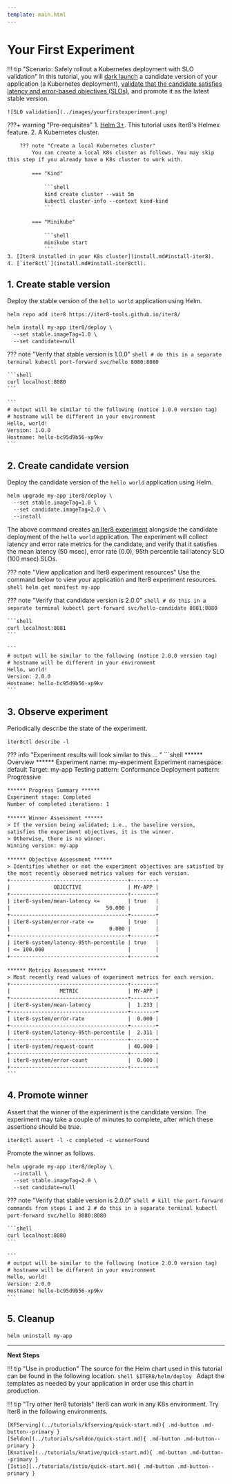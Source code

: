 ```yaml
---
template: main.html
---
```


# Your First Experiment

!!! tip "Scenario: Safely rollout a Kubernetes deployment with SLO validation"
    In this tutorial, you will [dark launch](../concepts/buildingblocks.md#dark-launch) a candidate version of your application (a Kubernetes deployment), [validate that the candidate satisfies latency and error-based objectives (SLOs)](../concepts/buildingblocks.md#slo-validation), and promote it as the latest stable version.
    
    ![SLO validation](../images/yourfirstexperiment.png)

???+ warning "Pre-requisites"
    1. [Helm 3+](https://helm.sh/docs/intro/install/). This tutorial uses Iter8's Helmex feature.
    2. A Kubernetes cluster.

        ??? note "Create a local Kubernetes cluster"
            You can create a local K8s cluster as follows. You may skip this step if you already have a K8s cluster to work with.

            === "Kind"

                ```shell
                kind create cluster --wait 5m
                kubectl cluster-info --context kind-kind
                ```

            === "Minikube"

                ```shell
                minikube start
                ```
    3. [Iter8 installed in your K8s cluster](install.md#install-iter8).
    4. [`iter8ctl`](install.md#install-iter8ctl).

## 1. Create stable version
Deploy the stable version of the `hello world` application using Helm.

```shell
helm repo add iter8 https://iter8-tools.github.io/iter8/
```

```shell
helm install my-app iter8/deploy \
  --set stable.imageTag=1.0 \
  --set candidate=null  
```

??? note "Verify that stable version is 1.0.0"
    ```shell
    # do this in a separate terminal
    kubectl port-forward svc/hello 8080:8080
    ```

    ```shell
    curl localhost:8080
    ```

    ```
    # output will be similar to the following (notice 1.0.0 version tag)
    # hostname will be different in your environment
    Hello, world!
    Version: 1.0.0
    Hostname: hello-bc95d9b56-xp9kv
    ```

<!-- 
```shell
kubectl create deploy hello --image=gcr.io/google-samples/hello-app:1.0
kubectl create svc clusterip hello --tcp=8080
``` 
-->

## 2. Create candidate version
Deploy the candidate version of the `hello world` application using Helm.
```shell
helm upgrade my-app iter8/deploy \
  --set stable.imageTag=1.0 \
  --set candidate.imageTag=2.0 \
  --install  
```

The above command creates [an Iter8 experiment](../concepts/whatisiter8.md#what-is-an-iter8-experiment) alongside the candidate deployment of the `hello world` application. The experiment will collect latency and error rate metrics for the candidate, and verify that it satisfies the mean latency (50 msec), error rate (0.0), 95th percentile tail latency SLO (100 msec) SLOs.

??? note "View application and Iter8 experiment resources"
    Use the command below to view your application and Iter8 experiment resources.
    ```shell
    helm get manifest my-app
    ```

??? note "Verify that candidate version is 2.0.0"
    ```shell
    # do this in a separate terminal
    kubectl port-forward svc/hello-candidate 8081:8080
    ```

    ```shell
    curl localhost:8081
    ```

    ```
    # output will be similar to the following (notice 2.0.0 version tag)
    # hostname will be different in your environment
    Hello, world!
    Version: 2.0.0
    Hostname: hello-bc95d9b56-xp9kv
    ```

<!-- 
```shell
kubectl create deploy hello-candidate --image=gcr.io/google-samples/hello-app:2.0
kubectl create svc clusterip hello-candidate --tcp=8080
``` 
-->

## 3. Observe experiment
Periodically describe the state of the experiment.
```shell
iter8ctl describe -l
```

??? info "Experiment results will look similar to this ... "
    ```shell
    ****** Overview ******
    Experiment name: my-experiment
    Experiment namespace: default
    Target: my-app
    Testing pattern: Conformance
    Deployment pattern: Progressive

    ****** Progress Summary ******
    Experiment stage: Completed
    Number of completed iterations: 1

    ****** Winner Assessment ******
    > If the version being validated; i.e., the baseline version, satisfies the experiment objectives, it is the winner.
    > Otherwise, there is no winner.
    Winning version: my-app

    ****** Objective Assessment ******
    > Identifies whether or not the experiment objectives are satisfied by the most recently observed metrics values for each version.
    +--------------------------------------+--------+
    |              OBJECTIVE               | MY-APP |
    +--------------------------------------+--------+
    | iter8-system/mean-latency <=         | true   |
    |                               50.000 |        |
    +--------------------------------------+--------+
    | iter8-system/error-rate <=           | true   |
    |                                0.000 |        |
    +--------------------------------------+--------+
    | iter8-system/latency-95th-percentile | true   |
    | <= 100.000                           |        |
    +--------------------------------------+--------+

    ****** Metrics Assessment ******
    > Most recently read values of experiment metrics for each version.
    +--------------------------------------+--------+
    |                METRIC                | MY-APP |
    +--------------------------------------+--------+
    | iter8-system/mean-latency            |  1.233 |
    +--------------------------------------+--------+
    | iter8-system/error-rate              |  0.000 |
    +--------------------------------------+--------+
    | iter8-system/latency-95th-percentile |  2.311 |
    +--------------------------------------+--------+
    | iter8-system/request-count           | 40.000 |
    +--------------------------------------+--------+
    | iter8-system/error-count             |  0.000 |
    +--------------------------------------+--------+
    ``` 

## 4. Promote winner
Assert that the winner of the experiment is the candidate version. The experiment may take a couple of minutes to complete, after which these assertions should be true.
```shell
iter8ctl assert -l -c completed -c winnerFound
```

Promote the winner as follows.

```shell
helm upgrade my-app iter8/deploy \
  --install \
  --set stable.imageTag=2.0 \
  --set candidate=null
```

??? note "Verify that stable version is 2.0.0"
    ```shell
    # kill the port-forward commands from steps 1 and 2
    # do this in a separate terminal
    kubectl port-forward svc/hello 8080:8080
    ```

    ```shell
    curl localhost:8080
    ```

    ```
    # output will be similar to the following (notice 2.0.0 version tag)
    # hostname will be different in your environment
    Hello, world!
    Version: 2.0.0
    Hostname: hello-bc95d9b56-xp9kv
    ```

## 5. Cleanup
```shell
helm uninstall my-app
```

***

**Next Steps**

!!! tip "Use in production"
    The source for the Helm chart used in this tutorial can be found in the following location.
    ```shell
    $ITER8/helm/deploy
    ```
    Adapt the templates as needed by your application in order use this chart in production.

!!! tip "Try other Iter8 tutorials"
    Iter8 can work in any K8s environment. Try Iter8 in the following environments.

    [KFServing](../tutorials/kfserving/quick-start.md){ .md-button .md-button--primary }
    [Seldon](../tutorials/seldon/quick-start.md){ .md-button .md-button--primary }
    [Knative](../tutorials/knative/quick-start.md){ .md-button .md-button--primary }
    [Istio](../tutorials/istio/quick-start.md){ .md-button .md-button--primary }